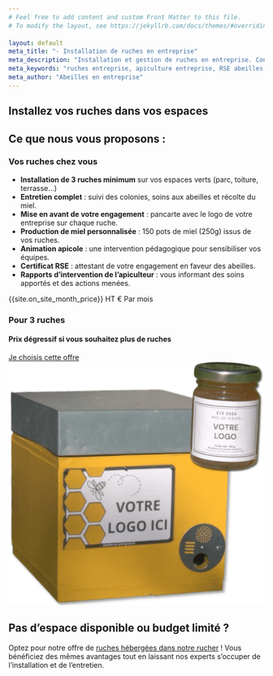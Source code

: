 ```yaml
---
# Feel free to add content and custom Front Matter to this file.
# To modify the layout, see https://jekyllrb.com/docs/themes/#overriding-theme-defaults

layout: default
meta_title: "- Installation de ruches en entreprise"
meta_description: "Installation et gestion de ruches en entreprise. Contribuez à la biodiversité avec nos solutions clé en main d'apiculture pour les entreprises."
meta_keywords: "ruches entreprise, apiculture entreprise, RSE abeilles, biodiversité entreprise, installation ruches professionnelles"
meta_author: "Abeilles en entreprise"
---
```


<section id="accueil" class="hero hero-offer-page">
    <h1>Installez vos ruches dans vos espaces</h1>
</section>

<section class="offres">
    <h2>Ce que nous vous proposons :</h2>
        <div class="offres-grid">
            <div class="offre-card">
                <h3>Vos ruches chez vous</h3>
                <ul class="offre-details">
                    <li><strong>Installation de 3 ruches minimum</strong> sur vos espaces verts (parc, toiture, terrasse...)</li>
                    <li><strong>Entretien complet</strong> : suivi des colonies, soins aux abeilles et récolte du miel.</li>
                    <li><strong>Mise en avant de votre engagement</strong> : pancarte avec le logo de votre entreprise sur chaque ruche.</li>
                    <li><strong>Production de miel personnalisée</strong> : 150 pots de miel (250g) issus de vos ruches.</li>
                    <li><strong>Animation apicole</strong> : une intervention pédagogique pour sensibiliser vos équipes.</li>
                    <li><strong>Certificat RSE</strong> : attestant de votre engagement en faveur des abeilles.</li>
                    <li><strong>Rapports d’intervention de l’apiculteur</strong> : vous informant des soins apportés et des actions menées.</li>
                </ul>
                <div class="offre-prix-container">
                    <div class="prix-options">
                        <div class="prix-option">
                            <span class="prix-montant">{{site.on_site_month_price}} HT €</span>
                            <span class="prix-periode">Par mois</span>
                        </div>
                    </div>
                    <h3>Pour 3 ruches</h3>
                    <h4>Prix dégressif si vous souhaitez plus de ruches</h4>
                </div>
                <a href="/#contact" class="cta-button">Je choisis cette offre</a>
            </div>
        <div class="offre-image">
            <img src="/assets/images/ruche_et_pots_transparent.png" alt="Pot avec logo entreprise">
        </div>
    </div>
</section>

<section class="offres-autre">
    <h2>Pas d’espace disponible ou budget limité ?</h2>
    <p>Optez pour notre offre de <a href="/vos-ruches-dans-nos-ruchers">ruches hébergées dans notre rucher</a> ! Vous bénéficiez des mêmes avantages tout en laissant nos experts s’occuper de l’installation et de l’entretien.</p>
</section>